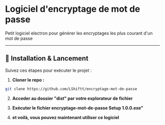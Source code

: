 # Logiciel d'encryptage de mot de passe

Petit logiciel electron pour générer les encryptages les plus courant d'un mot de passe

---

## 🚀 Installation & Lancement

Suivez ces étapes pour exécuter le projet :

1. **Cloner le repo :**  
```bash
git clone https://github.com/LShiftt/encryptage-mot-de-passe
```
2. **Acceder au dossier "dist" par votre explorateur de fichier**

3. **Exécuter le fichier encryptage-mot-de-passe Setup 1.0.0.exe"**

4. **et voilà, vous pouvez maintenant utiliser ce logiciel** 
